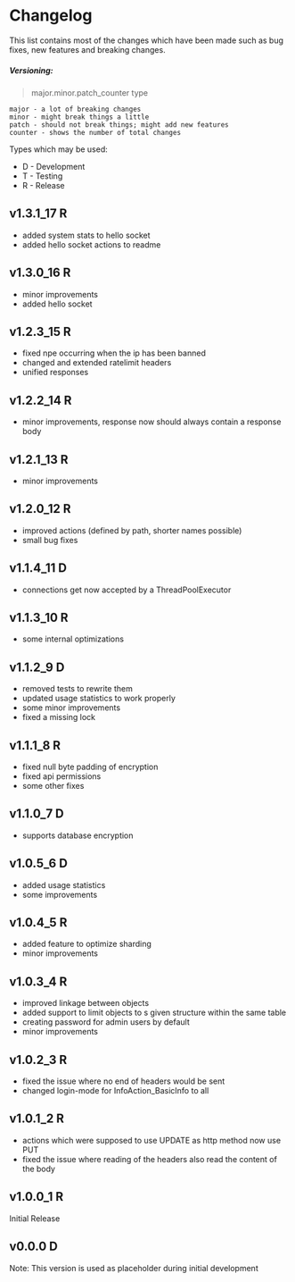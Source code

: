 # Changelog
This list contains most of the changes which have been made such as bug fixes, new features and breaking changes.

##### Versioning:
> major.minor.patch_counter type

```
major - a lot of breaking changes  
minor - might break things a little  
patch - should not break things; might add new features  
counter - shows the number of total changes
```

Types which may be used:
- D - Development
- T - Testing
- R - Release

## v1.3.1_17 R
- added system stats to hello socket
- added hello socket actions to readme
## v1.3.0_16 R
- minor improvements
- added hello socket
## v1.2.3_15 R
- fixed npe occurring when the ip has been banned
- changed and extended ratelimit headers
- unified responses
## v1.2.2_14 R
- minor improvements, response now should always contain a response body
## v1.2.1_13 R
- minor improvements
## v1.2.0_12 R
- improved actions (defined by path, shorter names possible)
- small bug fixes
## v1.1.4_11 D
- connections get now accepted by a ThreadPoolExecutor
## v1.1.3_10 R
- some internal optimizations
## v1.1.2_9 D
- removed tests to rewrite them
- updated usage statistics to work properly
- some minor improvements
- fixed a missing lock
## v1.1.1_8 R
- fixed null byte padding of encryption
- fixed api permissions
- some other fixes
## v1.1.0_7 D
- supports database encryption
## v1.0.5_6 D
- added usage statistics
- some improvements
## v1.0.4_5 R
- added feature to optimize sharding
- minor improvements
## v1.0.3_4 R
- improved linkage between objects
- added support to limit objects to s given structure within the same table
- creating password for admin users by default
- minor improvements
## v1.0.2_3 R
- fixed the issue where no end of headers would be sent
- changed login-mode for InfoAction_BasicInfo to all
## v1.0.1_2 R
- actions which were supposed to use UPDATE as http method now use PUT
- fixed the issue where reading of the headers also read the content of the body
## v1.0.0_1 R
Initial Release
## v0.0.0 D
Note: This version is used as placeholder during initial development

